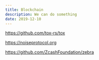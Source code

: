 ```yaml
---
title: Blockchain
description: We can do something
date: 2019-12-10
---
```


https://github.com/tox-rs/tox

https://noiseprotocol.org

https://github.com/ZcashFoundation/zebra
